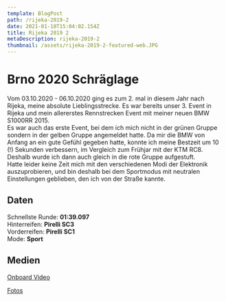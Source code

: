 ```yaml
---
template: BlogPost
path: /rijeka-2019-2
date: 2021-01-10T15:04:02.154Z
title: Rijeka 2019 2
metaDescription: rijeka-2019-2
thumbnail: /assets/rijeka-2019-2-featured-web.JPG
---
```

# Brno 2020 Schräglage

Vom 03.10.2020 - 06.10.2020 ging es zum 2. mal in diesem Jahr nach Rijeka, meine absolute Lieblingsstrecke. Es war bereits unser 3. Event in Rijeka und mein allererstes Rennstrecken Event mit meiner neuen BMW S1000RR 2015.  
Es war auch das erste Event, bei dem ich mich nicht in der grünen Gruppe sondern in der gelben Gruppe angemeldet hatte. Da mir die BMW von Anfang an ein gute Gefühl gegeben hatte, konnte ich meine Bestzeit um 10 (!) Sekunden verbessern, im Vergleich zum Frühjar mit der KTM RC8. Deshalb wurde ich dann auch gleich in die rote Gruppe aufgestuft.  
Hatte leider keine Zeit mich mit den verschiedenen Modi der Elektronik auszuprobieren, und bin deshalb bei dem Sportmodus mit neutralen Einstellungen geblieben, den ich von der Straße kannte.

## Daten
Schnellste Runde: **01:39.097**  
Hinterreifen: **Pirelli SC3**  
Vorderreifen: **Pirelli SC1**  
Mode: **Sport**  

## Medien
[Onboard Video](https://www.youtube.com/watch?v=_99GrI9yE0g) 
[Fotos](https://www.instagram.com/p/B3Tn90pF949/?utm_source=ig_web_copy_link)

